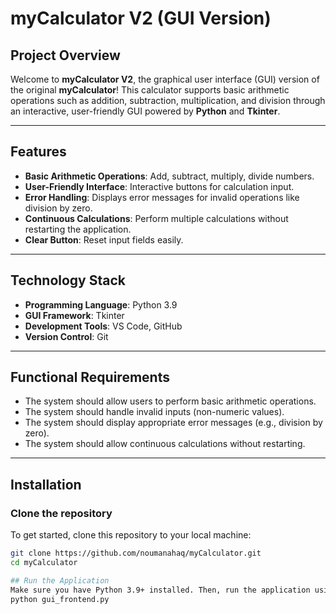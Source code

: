 # myCalculator V2 (GUI Version)

## Project Overview  
Welcome to **myCalculator V2**, the graphical user interface (GUI) version of the original **myCalculator**! This calculator supports basic arithmetic operations such as addition, subtraction, multiplication, and division through an interactive, user-friendly GUI powered by **Python** and **Tkinter**.

---

## Features  
- **Basic Arithmetic Operations**: Add, subtract, multiply, divide numbers.
- **User-Friendly Interface**: Interactive buttons for calculation input.
- **Error Handling**: Displays error messages for invalid operations like division by zero.
- **Continuous Calculations**: Perform multiple calculations without restarting the application.
- **Clear Button**: Reset input fields easily.

---

## Technology Stack  
- **Programming Language**: Python 3.9  
- **GUI Framework**: Tkinter  
- **Development Tools**: VS Code, GitHub  
- **Version Control**: Git  

---

## Functional Requirements  
- The system should allow users to perform basic arithmetic operations.
- The system should handle invalid inputs (non-numeric values).
- The system should display appropriate error messages (e.g., division by zero).
- The system should allow continuous calculations without restarting.

---

## Installation  

### Clone the repository  
To get started, clone this repository to your local machine:

```bash
git clone https://github.com/noumanahaq/myCalculator.git
cd myCalculator

## Run the Application
Make sure you have Python 3.9+ installed. Then, run the application using the following command:
python gui_frontend.py